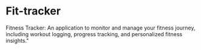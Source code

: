 # Fit-tracker
Fitness Tracker: An application to monitor and manage your fitness journey, including workout logging, progress tracking, and personalized fitness insights."
